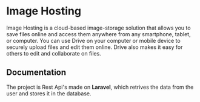 # Image Hosting

Image Hosting is a cloud-based image-storage solution that allows you to save files online and access them anywhere from any smartphone, tablet, or computer. You can use Drive on your computer or mobile device to securely upload files and edit them online. Drive also makes it easy for others to edit and collaborate on files.

## Documentation

The project is Rest Api's made on **Laravel**, which retrives the data from the user and stores it in the database.
